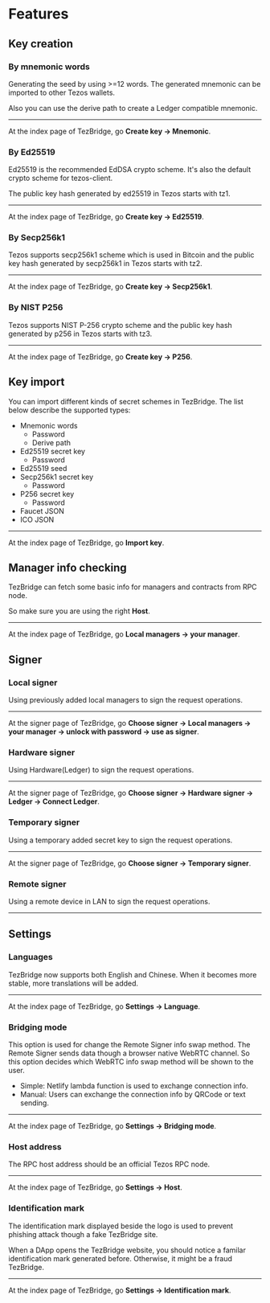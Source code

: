 # Features

## Key creation
### By mnemonic words
Generating the seed by using >=12 words. The generated mnemonic can be imported to other Tezos wallets.

Also you can use the derive path to create a Ledger compatible mnemonic.

--- 
At the index page of TezBridge, go **Create key -> Mnemonic**.

<gif-loader src="/imgs/create_key_mnemonic.gif" />

### By Ed25519
Ed25519 is the recommended EdDSA crypto scheme. It's also the default crypto scheme for tezos-client.

The public key hash generated by ed25519 in Tezos starts with tz1.

---
At the index page of TezBridge, go **Create key -> Ed25519**.

<gif-loader src="/imgs/create_key_ed25519.gif" />

### By Secp256k1
Tezos supports secp256k1 scheme which is used in Bitcoin and the public key hash generated by secp256k1 in Tezos starts with tz2.

---
At the index page of TezBridge, go **Create key -> Secp256k1**.

<gif-loader src="/imgs/create_key_secp256k1.gif" />

### By NIST P256
Tezos supports NIST P-256 crypto scheme and the public key hash generated by p256 in Tezos starts with tz3.

---
At the index page of TezBridge, go **Create key -> P256**.

<gif-loader src="/imgs/create_key_p256.gif" />

## Key import
You can import different kinds of secret schemes in TezBridge. The list below describe the supported types:

* Mnemonic words
  * Password
  * Derive path
* Ed25519 secret key
  * Password
* Ed25519 seed
* Secp256k1 secret key
  * Password
* P256 secret key
  * Password
* Faucet JSON
* ICO JSON

---
At the index page of TezBridge, go **Import key**.

<gif-loader src="/imgs/import_key.gif" />

## Manager info checking
TezBridge can fetch some basic info for managers and contracts from RPC node.

So make sure you are using the right **Host**.

---
At the index page of TezBridge, go **Local managers -> your manager**.

<gif-loader src="/imgs/checking_manager_info.gif" />

## Signer
### Local signer
Using previously added local managers to sign the request operations.

---
At the signer page of TezBridge, go **Choose signer -> Local managers  -> your manager -> unlock with password -> use as signer**.

<gif-loader src="/imgs/use_local_signer.gif" />

### Hardware signer
Using Hardware(Ledger) to sign the request operations.

---
At the signer page of TezBridge, go **Choose signer -> Hardware signer  -> Ledger -> Connect Ledger**.

<gif-loader src="/imgs/use_hardware_signer.gif" />

### Temporary signer
Using a temporary added secret key to sign the request operations.

---
At the signer page of TezBridge, go **Choose signer -> Temporary signer**.

<gif-loader src="/imgs/use_temp_signer.gif" />

### Remote signer
Using a remote device in LAN to sign the request operations.

---
<gif-loader src="/imgs/use_remote_signer.gif" />

## Settings
### Languages
TezBridge now supports both English and Chinese. When it becomes more stable, more translations will be added.

---
At the index page of TezBridge, go **Settings -> Language**.

<gif-loader src="/imgs/changing_language.gif" />

### Bridging mode
This option is used for change the Remote Signer info swap method. The Remote Signer sends data though a browser native WebRTC channel. So this option decides which WebRTC info swap method will be shown to the user.

* Simple: Netlify lambda function is used to exchange connection info.
* Manual: Users can exchange the connection info by QRCode or text sending.

---
At the index page of TezBridge, go **Settings -> Bridging mode**.

<gif-loader src="/imgs/changing_bridging_mode.gif" />

### Host address
The RPC host address should be an official Tezos RPC node.

---
At the index page of TezBridge, go **Settings -> Host**.

<gif-loader src="/imgs/changing_host.gif" />

### Identification mark
The identification mark displayed beside the logo is used to prevent phishing attack though a fake TezBridge site. 

When a DApp opens the TezBridge website, you should notice a familar identification mark generated before. Otherwise, it might be a fraud TezBridge.

---
At the index page of TezBridge, go **Settings -> Identification mark**.

<gif-loader src="/imgs/changing_id_mark.gif" />
